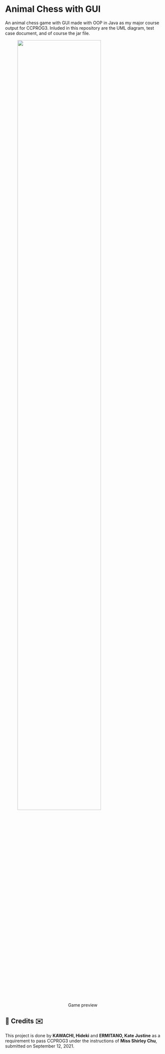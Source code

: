 # Animal Chess with GUI
An animal chess game with GUI made with OOP in Java as my major course output for CCPROG3. Inluded in this repository are the UML diagram, test case document, and of course the jar file.

<figure>
    <img src="https://i.ibb.co/6DZJ39W/preview.png" style="width: 80%">
    <figcaption style="text-align: center">Game preview</figcaption>
</figure>

<h2>💌 Credits ✉️</h2>
This project is done by <b>KAWACHI, Hideki</b> and <b>ERMITANO, Kate Justine</b> as a requirement to pass CCPROG3 under the instructions of <b>Miss Shirley Chu</b>, submitted on September 12, 2021.
